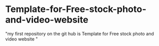 # Template-for-Free-stock-photo-and-video-website
"my first repository on the git hub is Template for Free stock photo and video website "
